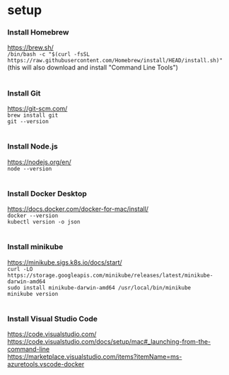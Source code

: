 # setup

### Install Homebrew  
https://brew.sh/  
`/bin/bash -c "$(curl -fsSL https://raw.githubusercontent.com/Homebrew/install/HEAD/install.sh)"`  
(this will also download and install "Command Line Tools")
#

### Install Git  
https://git-scm.com/  
`brew install git`  
`git --version`  
#

### Install Node.js  
https://nodejs.org/en/  
`node --version`  
#

### Install Docker Desktop  
https://docs.docker.com/docker-for-mac/install/  
`docker --version`  
`kubectl version -o json`  
#

### Install minikube  
https://minikube.sigs.k8s.io/docs/start/  
`curl -LO https://storage.googleapis.com/minikube/releases/latest/minikube-darwin-amd64`  
`sudo install minikube-darwin-amd64 /usr/local/bin/minikube`  
`minikube version`  
#

### Install Visual Studio Code  
https://code.visualstudio.com/  
https://code.visualstudio.com/docs/setup/mac#_launching-from-the-command-line  
https://marketplace.visualstudio.com/items?itemName=ms-azuretools.vscode-docker  
#
